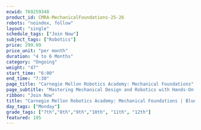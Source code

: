 ```yaml
---
ecwid: 769259348
product_id: CMRA-MechanicalFoundations-25-26
robots: "noindex, follow"
layout: "single"
schedule_tags: ["Join Now"]
subject_tags: ["Robotics"]
price: 299.99
price_unit: "per month"
duration: "4 to 6 Months"
category: "Ongoing"
weight: "47"
start_time: "6:00"
end_time: "7:30"
page_title: "Carnegie Mellon Robotics Academy: Mechanical Foundations"
page_subtitle: "Mastering Mechanical Design and Robotics with Hands-On REV DUO Projects"
ribbon: "Join Now"
title: "Carnegie Mellon Robotics Academy: Mechanical Foundations | Blue Ridge Boost"
day_tags: ["Monday"]
grade_tags: ["7th","8th","9th","10th", "11th", "12th"]
featured: 195
---
```


